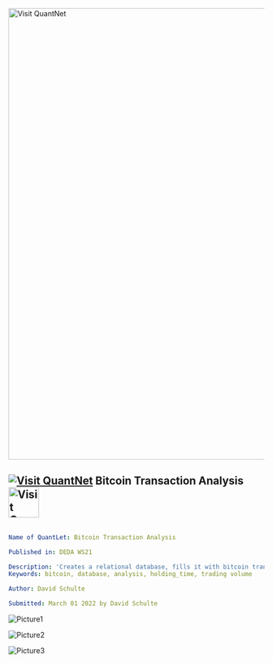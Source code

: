 [<img src="https://github.com/QuantLet/Styleguide-and-FAQ/blob/master/pictures/banner.png" width="888" alt="Visit QuantNet">](http://quantlet.de/)

## [<img src="https://github.com/QuantLet/Styleguide-and-FAQ/blob/master/pictures/qloqo.png" alt="Visit QuantNet">](http://quantlet.de/) **Bitcoin Transaction Analysis** [<img src="https://github.com/QuantLet/Styleguide-and-FAQ/blob/master/pictures/QN2.png" width="60" alt="Visit QuantNet 2.0">](http://quantlet.de/)

```yaml

Name of QuantLet: Bitcoin Transaction Analysis

Published in: DEDA WS21

Description: 'Creates a relational database, fills it with bitcoin transaction and does an analysis on them.'
Keywords: bitcoin, database, analysis, holding_time, trading volume

Author: David Schulte

Submitted: March 01 2022 by David Schulte
```

![Picture1](holding_estimate.png)

![Picture2](transactions_per_day.png)

![Picture3](volume_per_day.png)